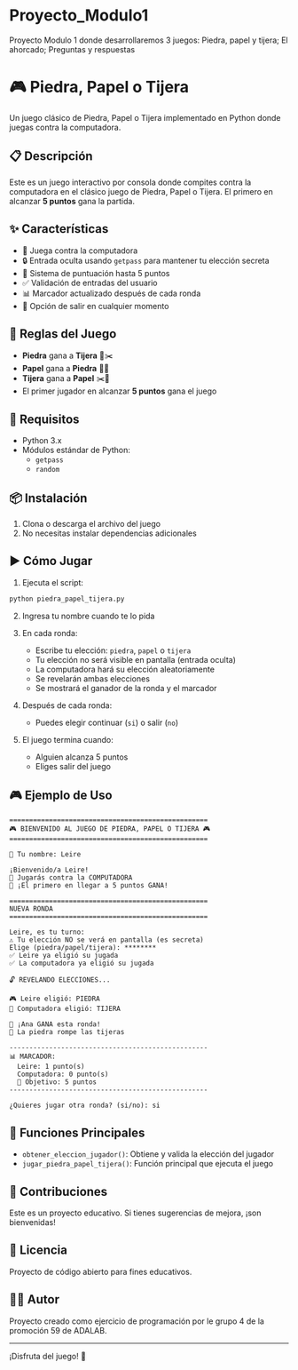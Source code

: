 # Proyecto_Modulo1
Proyecto Modulo 1 donde desarrollaremos 3 juegos: Piedra, papel y tijera; El ahorcado; Preguntas y respuestas

# 🎮 Piedra, Papel o Tijera

Un juego clásico de Piedra, Papel o Tijera implementado en Python donde juegas contra la computadora.

## 📋 Descripción

Este es un juego interactivo por consola donde compites contra la computadora en el clásico juego de Piedra, Papel o Tijera. El primero en alcanzar **5 puntos** gana la partida.

## ✨ Características

- 🤖 Juega contra la computadora
- 🔒 Entrada oculta usando `getpass` para mantener tu elección secreta
- 🎯 Sistema de puntuación hasta 5 puntos
- ✅ Validación de entradas del usuario
- 📊 Marcador actualizado después de cada ronda
- 🛑 Opción de salir en cualquier momento

## 🎯 Reglas del Juego

- **Piedra** gana a **Tijera** 💎✂️
- **Papel** gana a **Piedra** 📄💎
- **Tijera** gana a **Papel** ✂️📄
- El primer jugador en alcanzar **5 puntos** gana el juego

## 🚀 Requisitos

- Python 3.x
- Módulos estándar de Python:
  - `getpass`
  - `random`

## 📦 Instalación

1. Clona o descarga el archivo del juego
2. No necesitas instalar dependencias adicionales

## ▶️ Cómo Jugar

1. Ejecuta el script:
```bash
python piedra_papel_tijera.py
```

2. Ingresa tu nombre cuando te lo pida

3. En cada ronda:
   - Escribe tu elección: `piedra`, `papel` o `tijera`
   - Tu elección no será visible en pantalla (entrada oculta)
   - La computadora hará su elección aleatoriamente
   - Se revelarán ambas elecciones
   - Se mostrará el ganador de la ronda y el marcador

4. Después de cada ronda:
   - Puedes elegir continuar (`si`) o salir (`no`)

5. El juego termina cuando:
   - Alguien alcanza 5 puntos
   - Eliges salir del juego

## 🎮 Ejemplo de Uso

```
==================================================
🎮 BIENVENIDO AL JUEGO DE PIEDRA, PAPEL O TIJERA 🎮
==================================================

👤 Tu nombre: Leire

¡Bienvenido/a Leire!
🤖 Jugarás contra la COMPUTADORA
🎯 ¡El primero en llegar a 5 puntos GANA!

==================================================
NUEVA RONDA
==================================================

Leire, es tu turno:
⚠️ Tu elección NO se verá en pantalla (es secreta)
Elige (piedra/papel/tijera): ********
✅ Leire ya eligió su jugada
✅ La computadora ya eligió su jugada

🔓 REVELANDO ELECCIONES...

🎮 Leire eligió: PIEDRA
🤖 Computadora eligió: TIJERA

🎉 ¡Ana GANA esta ronda!
💎 La piedra rompe las tijeras

--------------------------------------------------
📊 MARCADOR:
  Leire: 1 punto(s)
  Computadora: 0 punto(s)
  🎯 Objetivo: 5 puntos
--------------------------------------------------

¿Quieres jugar otra ronda? (si/no): si
```

## 📝 Funciones Principales

- `obtener_eleccion_jugador()`: Obtiene y valida la elección del jugador
- `jugar_piedra_papel_tijera()`: Función principal que ejecuta el juego

## 🤝 Contribuciones

Este es un proyecto educativo. Si tienes sugerencias de mejora, ¡son bienvenidas!

## 📄 Licencia

Proyecto de código abierto para fines educativos.

## 👨‍💻 Autor

Proyecto creado como ejercicio de programación por le grupo 4 de la promoción 59 de ADALAB.

---

¡Disfruta del juego! 🎉